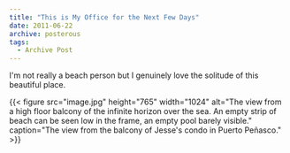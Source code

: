 ```yaml
---
title: "This is My Office for the Next Few Days"
date: 2011-06-22
archive: posterous
tags: 
  - Archive Post
---
```


I'm not really a beach person but I genuinely love the solitude of this beautiful place.

{{< figure 
	src="image.jpg" 
	height="765" 
	width="1024" 
	alt="The view from a high floor balcony of the infinite horizon over the sea. An empty strip of beach can be seen low in the frame, an empty pool barely visible." 
	caption="The view from the balcony of Jesse's condo in Puerto Peñasco." >}}

